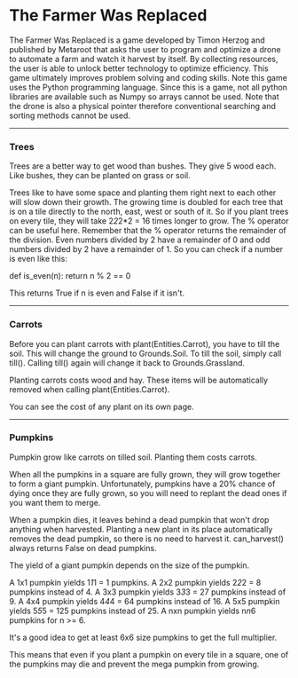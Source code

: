 <h1>The Farmer Was Replaced</h1>

The Farmer Was Replaced is a game developed by Timon Herzog and published by Metaroot that asks the user to program and optimize a drone to automate a farm and watch it harvest by itself. By collecting resources, the user is able to unlock better technology to optimize efficiency. This game ultimately improves problem solving and coding skills. Note this game uses the Python programming language. Since this is a game, not all python libraries are available such as Numpy so arrays cannot be used. Note that the drone is also a physical pointer therefore conventional searching and sorting methods cannot be used.

<hr>
<h3>Trees</h3>

Trees are a better way to get wood than bushes. They give 5 wood each. Like bushes, they can be planted on grass or soil.

Trees like to have some space and planting them right next to each other will slow down their growth. The growing time is doubled for each tree that is on a tile directly to the north, east, west or south of it. So if you plant trees on every tile, they will take 2*2*2*2 = 16 times longer to grow. The % operator can be useful here. Remember that the % operator returns the remainder of the division. Even numbers divided by 2 have a remainder of 0 and odd numbers divided by 2 have a remainder of 1.
So you can check if a number is even like this:

def is_even(n):
	return n % 2 == 0

This returns True if n is even and False if it isn't.


<hr>
<h3>Carrots</h3>

Before you can plant carrots with plant(Entities.Carrot), you have to till the soil. This will change the ground to Grounds.Soil. To till the soil, simply call till(). Calling till() again will change it back to Grounds.Grassland.

Planting carrots costs wood and hay. These items will be automatically removed when calling plant(Entities.Carrot).

You can see the cost of any plant on its own page.

<hr>
<h3>Pumpkins</h3>

Pumpkin grow like carrots on tilled soil. Planting them costs carrots.

When all the pumpkins in a square are fully grown, they will grow together to form a giant pumpkin. Unfortunately, pumpkins have a 20% chance of dying once they are fully grown, so you will need to replant the dead ones if you want them to merge. 

When a pumpkin dies, it leaves behind a dead pumpkin that won't drop anything when harvested. Planting a new plant in its place automatically removes the dead pumpkin, so there is no need to harvest it. can_harvest() always returns False on dead pumpkins.

The yield of a giant pumpkin depends on the size of the pumpkin.

A 1x1 pumpkin yields 1*1*1 = 1 pumpkins.
A 2x2 pumpkin yields 2*2*2 = 8 pumpkins instead of 4.
A 3x3 pumpkin yields 3*3*3 = 27 pumpkins instead of 9.
A 4x4 pumpkin yields 4*4*4 = 64 pumpkins instead of 16.
A 5x5 pumpkin yields 5*5*5 = 125 pumpkins instead of 25.
A nxn pumpkin yields n*n*6 pumpkins for n >= 6.

It's a good idea to get at least 6x6 size pumpkins to get the full multiplier. 

This means that even if you plant a pumpkin on every tile in a square, one of the pumpkins may die and prevent the mega pumpkin from growing.
